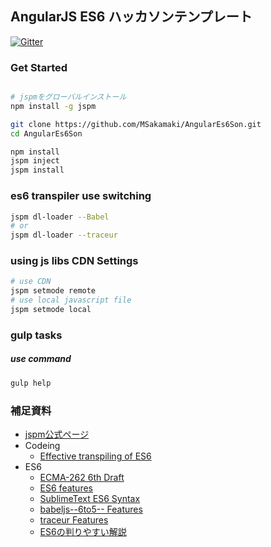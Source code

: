 AngularJS ES6 ハッカソンテンプレート
----

[![Gitter](https://badges.gitter.im/Join%20Chat.svg)](https://gitter.im/youchan/AngularEs6Son?utm_source=badge&utm_medium=badge&utm_campaign=pr-badge)

### Get Started

```sh

# jspmをグローバルインストール
npm install -g jspm

git clone https://github.com/MSakamaki/AngularEs6Son.git
cd AngularEs6Son

npm install
jspm inject
jspm install

```

### es6 transpiler use switching

```sh
jspm dl-loader --Babel
# or
jspm dl-loader --traceur
```

### using js libs CDN Settings

```sh
# use CDN
jspm setmode remote
# use local javascript file
jspm setmode local
```

### gulp tasks

##### use command

```sh
gulp help
```

### 補足資料

 + [jspm公式ページ](http://jspm.io/)
 + Codeing
   + [Effective transpiling of ES6](https://gist.github.com/rauchg/93d8b831e286bcb30d84)
 + ES6
   + [ECMA-262 6th Draft](https://people.mozilla.org/~jorendorff/es6-draft.html#)
   + [ES6 features](https://github.com/lukehoban/es6features)
   + [SublimeText ES6 Syntax](https://packagecontrol.io/packages/JavaScriptNext%20-%20ES6%20Syntax)
   + [babeljs--6to5-- Features](https://babeljs.io/docs/learn-es6/)
   + [traceur Features](https://github.com/google/traceur-compiler/wiki/LanguageFeatures)
   + [ES6の判りやすい解説](http://ilikekillnerds.com/2015/02/a-guide-to-es6-classes/)

